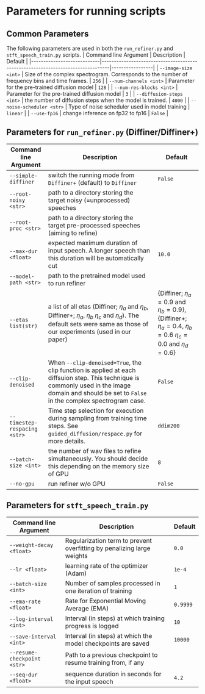 # Parameters for running scripts

## Common Parameters
The following parameters are used in both the `run_refiner.py` and `stft_speech_train.py` scripts.
| Command line Argument      | Description                                                                     | Default         |
|----------------------------|---------------------------------------------------------------------------------|-----------------|
| `--image-size <int>` | Size of the complex spectrogram. Corresponds to the number of frequency bins and time frames. | `256` |
| `--num-channels <int>` | Parameter for the pre-trained diffusion model | `128` |
| `--num-res-blocks <int>` | Parameter for the pre-trained diffusion model | `3` |
| `--diffusion-steps <int>` | the number of diffusion steps when the model is trained. | `4000` |
| `--noise-scheduler <str>` | Type of noise scheduler used in model training | `linear` |
| `--use-fp16` | change inference on fp32 to fp16 | `False` |

## Parameters for `run_refiner.py` (Diffiner/Diffiner+) 

| Command line Argument      | Description                                                                     | Default         |
|----------------------------|---------------------------------------------------------------------------------|-----------------|
|`--simple-diffiner`  | switch the running mode from `Diffiner+` (default) to `Diffiner` | `False` |
|`--root-noisy <str>` | path to a directory storing the target noisy (=unprocessed) speeches |  |
|`--root-proc <str>`  | path to a directory storing the target pre-processed speeches (aiming to refine) |  |
|`--max-dur <float>`  | expected maximum duration of input speech. A longer speech than this duration will be automatically cut | `10.0` |
|`--model-path <str>`  | path to the pretrained model used to run refiner | |
| `--etas list(str)` | a list of all etas (Diffiner; $\eta_a$ and $\eta_b$, Diffiner+; $\eta_a$, $\eta_b$ $\eta_c$ and $\eta_d$). The default sets were same as those of our experiments (used in our paper) | {Diffiner; $\eta_a=0.9$ and $\eta_b=0.9$}, {Diffiner+; $\eta_a=0.4$, $\eta_b=0.6$ $\eta_c=0.0$ and $\eta_d=0.6$} |
| `--clip-denoised` | When ```--clip-denoised=True```, the clip function is applied at each diffsuion step. This technique is commonly used in the image domain and should be set to ```False``` in the complex spectrogram case.| `False` |
| `--timestep-respacing <str>` | Time step selection for execution during sampling from training time steps. See ```guided_diffusion/respace.py``` for more details. | `ddim200` |
| `--batch-size <int>` | the number of wav files to refine simultaneously. You should decide this depending on the memory size of GPU | `8` |
| `--no-gpu` | run refiner w/o GPU | `False` |

## Parameters for `stft_speech_train.py`
| Command line Argument      | Description                                                                     | Default         |
|----------------------------|---------------------------------------------------------------------------------|-----------------|
|`--weight-decay <float>`| Regularization term to prevent overfitting by penalizing large weights   | `0.0` |
|`--lr <float>` | learning rate of the optimizer (Adam)| `1e-4`|
|`--batch-size <int>`|Number of samples processed in one iteration of training|`1`|
|`--ema-rate <float>`| Rate for Exponential Moving Average (EMA)| `0.9999`|
|`--log-interval <int>`| Interval (in steps) at which training progress is logged | `10`|
|`--save-interval <int>`| Interval (in steps) at which the model checkpoints are saved| `10000`|
|`--resume-checkpoint <str>`| Path to a previous checkpoint to resume training from, if any | |
|`--seq-dur <float>`| sequence duration in seconds for the input speech | `4.2`|
